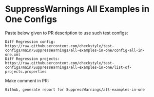 # SuppressWarnings All Examples in One Configs
Paste below given to PR description to use such test configs:
```
Diff Regression config: https://raw.githubusercontent.com/checkstyle/test-configs/main/SuppressWarnings/all-examples-in-one/config-all-in-one.xml
Diff Regression projects: https://raw.githubusercontent.com/checkstyle/test-configs/main/SuppressWarnings/all-examples-in-one/list-of-projects.properties
```
Make comment in PR:
```
Github, generate report for SuppressWarnings/all-examples-in-one
```
